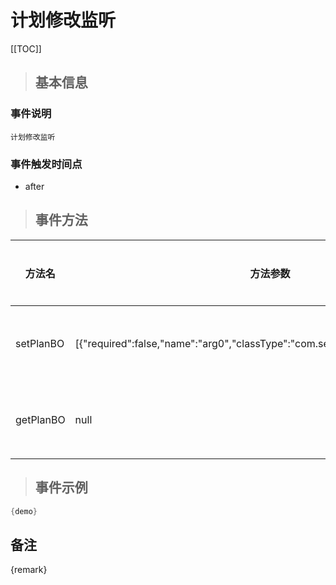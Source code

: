 # 计划修改监听

[[TOC]]

>## 基本信息

### 事件说明
```text
计划修改监听
```

### 事件触发时间点
- after

>## 事件方法

方法名 | 方法参数 | 方法返回值 | 版本 | 参数描述
 --- | --- | --- | --- | --- 
setPlanBO|[{"required":false,"name":"arg0","classType":"com.seeyon.apps.plan.bo.PlanBO"}]|void|设置计划BO
getPlanBO|null|com.seeyon.apps.plan.bo.PlanBO|获取计划BO


> ## 事件示例

```java
{demo}
```

## 备注
{remark}